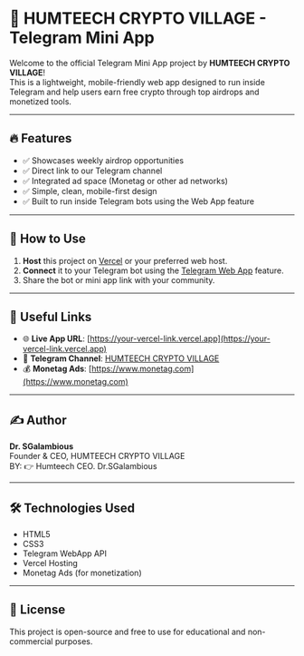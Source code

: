 # 🚀 HUMTEECH CRYPTO VILLAGE - Telegram Mini App

Welcome to the official Telegram Mini App project by **HUMTEECH CRYPTO VILLAGE**!  
This is a lightweight, mobile-friendly web app designed to run inside Telegram and help users earn free crypto through top airdrops and monetized tools.

---

## 🔥 Features

- ✅ Showcases weekly airdrop opportunities  
- ✅ Direct link to our Telegram channel  
- ✅ Integrated ad space (Monetag or other ad networks)  
- ✅ Simple, clean, mobile-first design  
- ✅ Built to run inside Telegram bots using the Web App feature

---

## 📲 How to Use

1. **Host** this project on [Vercel](https://vercel.com) or your preferred web host.
2. **Connect** it to your Telegram bot using the [Telegram Web App](https://core.telegram.org/bots/webapps) feature.
3. Share the bot or mini app link with your community.

---

## 🔗 Useful Links

- 🌐 **Live App URL**: [https://your-vercel-link.vercel.app](https://your-vercel-link.vercel.app)
- 📢 **Telegram Channel**: [HUMTEECH CRYPTO VILLAGE](https://t.me/humteechcryptovillage)
- 💰 **Monetag Ads**: [https://www.monetag.com](https://www.monetag.com)

---

## ✍️ Author

**Dr. SGalambious**  
Founder & CEO, HUMTEECH CRYPTO VILLAGE  
BY: 👉 Humteech CEO. Dr.SGalambious

---

## 🛠️ Technologies Used

- HTML5  
- CSS3  
- Telegram WebApp API  
- Vercel Hosting  
- Monetag Ads (for monetization)

---

## 📜 License

This project is open-source and free to use for educational and non-commercial purposes.
